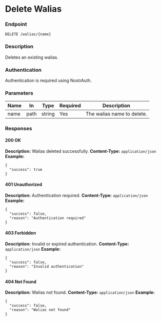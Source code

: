 # Delete Walias

### Endpoint

`DELETE /walias/{name}`

### Description

Deletes an existing walias.

### Authentication

Authentication is required using NostrAuth.

### Parameters

| Name | In   | Type   | Required | Description                |
| ---- | ---- | ------ | -------- | -------------------------- |
| name | path | string | Yes      | The walias name to delete. |

### Responses

#### 200 OK

**Description:** Walias deleted successfully.
**Content-Type:** `application/json`
**Example:**

```jsonc
{
  "success": true
}
```

#### 401 Unauthorized

**Description:** Authentication required.
**Content-Type:** `application/json`
**Example:**

```jsonc
{
  "success": false,
  "reason": "Authentication required"
}
```

#### 403 Forbidden

**Description:** Invalid or expired authentication.
**Content-Type:** `application/json`
**Example:**

```jsonc
{
  "success": false,
  "reason": "Invalid authentication"
}
```

#### 404 Not Found

**Description:** Walias not found.
**Content-Type:** `application/json`
**Example:**

```jsonc
{
  "success": false,
  "reason": "Walias not found"
}
```
